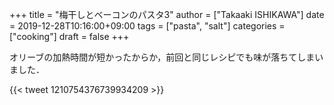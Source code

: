+++
title = "梅干しとベーコンのパスタ3"
author = ["Takaaki ISHIKAWA"]
date = 2019-12-28T10:16:00+09:00
tags = ["pasta", "salt"]
categories = ["cooking"]
draft = false
+++

オリーブの加熱時間が短かったからか，前回と同じレシピでも味が落ちてしまいました．

{{< tweet 1210754376739934209 >}}
